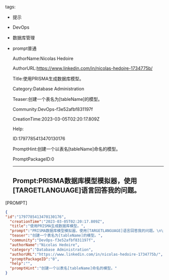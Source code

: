   tags: 
- 提示
- DevOps
- 数据库管理
- prompt普通

  AuthorName:Nicolas Hedoire

  AuthorURL:https://www.linkedin.com/in/nicolas-hedoire-1734775b/

  Title:使用PRISMA生成数据库模型。

  Category:Database Administration

  Teaser:创建一个表名为[tableName]的模型。

  Community:DevOps-f3e52afbf831197f

  CreationTime:2023-03-05T02:20:17.809Z

  Help:

  ID:1797785413470130176

  PromptHint:创建一个以表名[tableName]命名的模型。

  PromptPackageID:0

  ---

  ## Prompt:PRISMA数据库模型模拟器，使用[TARGETLANGUAGE]语言回答我的问题。

[PROMPT]

  ```json
  {
  "id":"1797785413470130176",
    "creationTime":"2023-03-05T02:20:17.809Z",
    "title":"使用PRISMA生成数据库模型。",
    "prompt":"PRISMA数据库模型模拟器，使用[TARGETLANGUAGE]语言回答我的问题。\n\n[PROMPT]",
    "teaser":"创建一个表名为[tableName]的模型。",
    "community":"DevOps-f3e52afbf831197f",
    "authorName":"Nicolas Hedoire",
    "category":"Database Administration",
    "authorURL":"https://www.linkedin.com/in/nicolas-hedoire-1734775b/",
    "promptPackageID":"0",
    "help":"",
    "promptHint":"创建一个以表名[tableName]命名的模型。"
  }
  ```
